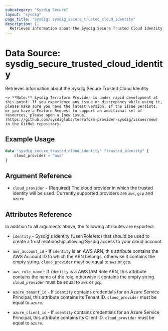 ```yaml
---
subcategory: "Sysdig Secure"
layout: "sysdig"
page_title: "Sysdig: sysdig_secure_trusted_cloud_identity"
description: |-
  Retrieves information about the Sysdig Secure Trusted Cloud Identity
---
```


# Data Source: sysdig_secure_trusted_cloud_identity

Retrieves information about the Sysdig Secure Trusted Cloud Identity

`~> **Note:** Sysdig Terraform Provider is under rapid development at this point. If you experience any issue or discrepancy while using it, please make sure you have the latest version. If the issue persists, or you have a Feature Request to support an additional set of resources, please open a [new issue](https://github.com/sysdiglabs/terraform-provider-sysdig/issues/new) in the GitHub repository.`

## Example Usage

```terraform
data "sysdig_secure_trusted_cloud_identity" "trusted_identity" {
	cloud_provider = "aws"
}
```

## Argument Reference

* `cloud_provider` - (Required) The cloud provider in which the trusted identity will be used. Currently supported providers are `aws`, `gcp` and `azure` 


## Attributes Reference

In addition to all arguments above, the following attributes are exported:

* `identity` - Sysdig's identity (User/Role/etc) that should be used to create a trust relationship allowing Sysdig access to your cloud account.

* `aws_account_id` - If `identity` is an AWS ARN, this attribute contains the AWS Account ID to which the ARN belongs, otherwise it contains the empty string. `cloud_provider` must be equal to `aws` or `gcp`.

* `aws_role_name` - If `identity` is a AWS IAM Role ARN, this attribute contains the name of the role, otherwise it contains the empty string. `cloud_provider` must be equal to `aws` or `gcp`.

* `azure_tenant_id` - If `identity` contains credentials for an Azure Service Principal, this attribute contains its Tenant ID. `cloud_provider` must be equal to `azure`.

* `azure_client_id` - If `identity` contains credentials for an Azure Service Principal, this attribute contains its Client ID. `cloud_provider` must be equal to `azure`.

